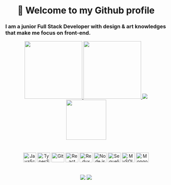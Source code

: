 <div align='center'>

# :love_you_gesture: Welcome to my Github profile
</div>
 
### I am a junior Full Stack Developer with design & art knowledges that make me focus on front-end. 

<div align='center'>
    
  <a href='https://github.com/suku60'>
    <img height='180em' src= 'https://github-readme-stats.vercel.app/api?username=suku60&theme=radical&show_icons=true&count_private=true&custom_title=My%20Github%20Stats'>
    <img height='180em' src= 'https://github-readme-stats.vercel.app/api/top-langs/?username=suku60&theme=radical&langs_count=10&layout=compact'>
  </a>

  <a href='https://github.com/suku60'>
    <img src='https://github-profile-trophy.vercel.app/?username=suku60&row=1&theme=radical'>
  </a>
  <img height='125em' src= 'https://github-readme-streak-stats.herokuapp.com/?user=suku60&theme=radical'>
<div style="display: inline_block">

 #

  <img align="center" alt="JavaScript" height="30" width="40" src="https://cdn.jsdelivr.net/gh/devicons/devicon/icons/javascript/javascript-original.svg">
  <img align="center" alt="TypesScript" height="30" width="40" src="https://cdn.jsdelivr.net/gh/devicons/devicon/icons/typescript/typescript-original.svg">

  <img align="center" alt="Git" height="30" width="40" src="https://cdn.jsdelivr.net/gh/devicons/devicon/icons/git/git-original.svg">

  <img align="center" alt="React" height="30" width="40" src="https://cdn.jsdelivr.net/gh/devicons/devicon/icons/react/react-original.svg">
  <img align="center" alt="Redux" height="30" width="40" src="https://cdn.jsdelivr.net/gh/devicons/devicon/icons/redux/redux-original.svg">

  


 <img align="center" alt="Node.js" height="30" width="40" src="https://cdn.jsdelivr.net/gh/devicons/devicon/icons/nodejs/nodejs-original.svg">
 <img align="center" alt="Sequelize" height="30" width="40" src="https://cdn.jsdelivr.net/gh/devicons/devicon/icons/sequelize/sequelize-original.svg">
  <img align="center" alt="MySQL" height="30" width="40" src="https://cdn.jsdelivr.net/gh/devicons/devicon/icons/mysql/mysql-original.svg">
  <img align="center" alt="MongoDB" height="30" width="40" src="https://cdn.jsdelivr.net/gh/devicons/devicon/icons/mongodb/mongodb-original.svg">

 
 #
</div>
</div>
<div align='center'>

  <a href = "mailto:juanmaxp2@gmail.com"><img src="https://img.shields.io/badge/-Gmail-%23333?style=for-the-badge&logo=gmail&logoColor=white" target="_blank"></a>
  <a href="https://www.linkedin.com/in/juanma-stella/" target="_blank"><img src="https://img.shields.io/badge/-LinkedIn-%230077B5?style=for-the-badge&logo=linkedin&logoColor=white" target="_blank"></a> 

</div>

